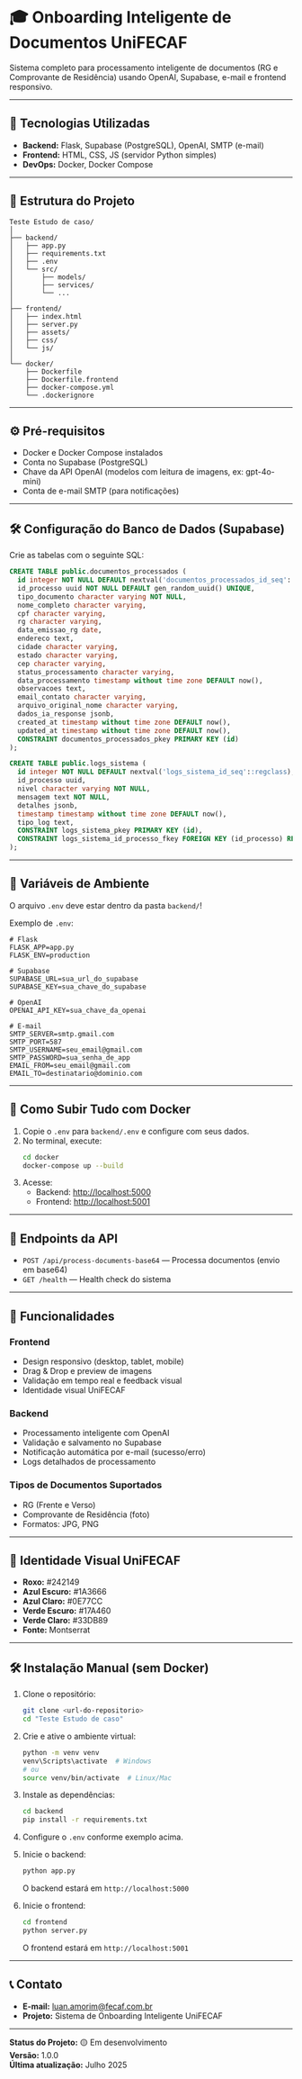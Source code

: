 # 🎓 Onboarding Inteligente de Documentos UniFECAF

Sistema completo para processamento inteligente de documentos (RG e Comprovante de Residência) usando OpenAI, Supabase, e-mail e frontend responsivo.

---

## 🚀 Tecnologias Utilizadas

- **Backend:** Flask, Supabase (PostgreSQL), OpenAI, SMTP (e-mail)
- **Frontend:** HTML, CSS, JS (servidor Python simples)
- **DevOps:** Docker, Docker Compose

---

## 📁 Estrutura do Projeto

```
Teste Estudo de caso/
│
├── backend/
│   ├── app.py
│   ├── requirements.txt
│   ├── .env
│   └── src/
│       ├── models/
│       ├── services/
│       └── ...
│
├── frontend/
│   ├── index.html
│   ├── server.py
│   ├── assets/
│   ├── css/
│   └── js/
│
└── docker/
    ├── Dockerfile
    ├── Dockerfile.frontend
    ├── docker-compose.yml
    └── .dockerignore
```

---

## ⚙️ Pré-requisitos

- Docker e Docker Compose instalados
- Conta no Supabase (PostgreSQL)
- Chave da API OpenAI (modelos com leitura de imagens, ex: gpt-4o-mini)
- Conta de e-mail SMTP (para notificações)

---

## 🛠️ Configuração do Banco de Dados (Supabase)

Crie as tabelas com o seguinte SQL:

```sql
CREATE TABLE public.documentos_processados (
  id integer NOT NULL DEFAULT nextval('documentos_processados_id_seq'::regclass),
  id_processo uuid NOT NULL DEFAULT gen_random_uuid() UNIQUE,
  tipo_documento character varying NOT NULL,
  nome_completo character varying,
  cpf character varying,
  rg character varying,
  data_emissao_rg date,
  endereco text,
  cidade character varying,
  estado character varying,
  cep character varying,
  status_processamento character varying,
  data_processamento timestamp without time zone DEFAULT now(),
  observacoes text,
  email_contato character varying,
  arquivo_original_nome character varying,
  dados_ia_response jsonb,
  created_at timestamp without time zone DEFAULT now(),
  updated_at timestamp without time zone DEFAULT now(),
  CONSTRAINT documentos_processados_pkey PRIMARY KEY (id)
);

CREATE TABLE public.logs_sistema (
  id integer NOT NULL DEFAULT nextval('logs_sistema_id_seq'::regclass),
  id_processo uuid,
  nivel character varying NOT NULL,
  mensagem text NOT NULL,
  detalhes jsonb,
  timestamp timestamp without time zone DEFAULT now(),
  tipo_log text,
  CONSTRAINT logs_sistema_pkey PRIMARY KEY (id),
  CONSTRAINT logs_sistema_id_processo_fkey FOREIGN KEY (id_processo) REFERENCES public.documentos_processados(id_processo)
);
```

---

## 🔑 Variáveis de Ambiente

O arquivo `.env` deve estar dentro da pasta `backend/`!

Exemplo de `.env`:

```env
# Flask
FLASK_APP=app.py
FLASK_ENV=production

# Supabase
SUPABASE_URL=sua_url_do_supabase
SUPABASE_KEY=sua_chave_do_supabase

# OpenAI
OPENAI_API_KEY=sua_chave_da_openai

# E-mail
SMTP_SERVER=smtp.gmail.com
SMTP_PORT=587
SMTP_USERNAME=seu_email@gmail.com
SMTP_PASSWORD=sua_senha_de_app
EMAIL_FROM=seu_email@gmail.com
EMAIL_TO=destinatario@dominio.com
```

---

## 🐳 Como Subir Tudo com Docker

1. Copie o `.env` para `backend/.env` e configure com seus dados.
2. No terminal, execute:
   ```bash
   cd docker
   docker-compose up --build
   ```
3. Acesse:
   - Backend: [http://localhost:5000](http://localhost:5000)
   - Frontend: [http://localhost:5001](http://localhost:5001)

---

## 🔌 Endpoints da API

- `POST /api/process-documents-base64` — Processa documentos (envio em base64)
- `GET /health` — Health check do sistema

---

## 📝 Funcionalidades

### Frontend
- Design responsivo (desktop, tablet, mobile)
- Drag & Drop e preview de imagens
- Validação em tempo real e feedback visual
- Identidade visual UniFECAF

### Backend
- Processamento inteligente com OpenAI
- Validação e salvamento no Supabase
- Notificação automática por e-mail (sucesso/erro)
- Logs detalhados de processamento

### Tipos de Documentos Suportados
- RG (Frente e Verso)
- Comprovante de Residência (foto)
- Formatos: JPG, PNG

---

## 🎨 Identidade Visual UniFECAF

- **Roxo:** #242149
- **Azul Escuro:** #1A3666
- **Azul Claro:** #0E77CC
- **Verde Escuro:** #17A460
- **Verde Claro:** #33DB89
- **Fonte:** Montserrat

---

## 🛠️ Instalação Manual (sem Docker)

1. Clone o repositório:
   ```bash
   git clone <url-do-repositorio>
   cd "Teste Estudo de caso"
   ```
2. Crie e ative o ambiente virtual:
   ```bash
   python -m venv venv
   venv\Scripts\activate  # Windows
   # ou
   source venv/bin/activate  # Linux/Mac
   ```
3. Instale as dependências:
   ```bash
   cd backend
   pip install -r requirements.txt
   ```
4. Configure o `.env` conforme exemplo acima.

5. Inicie o backend:
   ```bash
   python app.py
   ```
   O backend estará em `http://localhost:5000`

6. Inicie o frontend:
   ```bash
   cd frontend
   python server.py
   ```
   O frontend estará em `http://localhost:5001`

---

## 📞 Contato

- **E-mail:** luan.amorim@fecaf.com.br
- **Projeto:** Sistema de Onboarding Inteligente UniFECAF

---

**Status do Projeto:** 🟡 Em desenvolvimento  
**Versão:** 1.0.0  
**Última atualização:** Julho 2025
